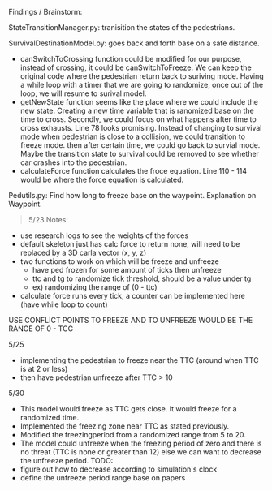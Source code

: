 
Findings / Brainstorm: 

StateTransitionManager.py: tranisition the states of the pedestrians.

SurvivalDestinationModel.py: goes back and forth base on a safe distance. 

 - canSwitchToCrossing function could be modified for our purpose,
   instead of crossing, it could be canSwitchToFreeze. We can keep the
   original code where the pedestrian return back to suriving mode.
   Having a while loop with a timer that we are going to randomize, once
   out of the loop, we will resume to surival model.
 - getNewState function seems like the place where we could include the
   new state. Creating a new time variable that is ranomized base on the
   time to cross. Secondly, we could focus on what happens after time to
   cross exhausts. Line 78 looks promising. Instead of changing to
   survival mode when pedestrian is close to a collision, we could
   transition to freeze mode. then after certain time, we could go back
   to survial mode. Maybe the transition state to survival could be
   removed to see whether car crashes into the pedestrian.
 - calculateForce function calculates the froce equation. Line 110 - 114
   would be where the force equation is calculated.

Pedutils.py: Find how long to freeze base on the waypoint. Explanation on Waypoint.




> 5/23 Notes:
- use research logs to see the weights of the forces
- default skeleton just has calc force to return none, will need to be replaced by a 3D carla vector (x, y, z)
- two functions to work on which will be freeze and unfreeze
  - have ped frozen for some amount of ticks then unfreeze
  - ttc and tg to randomize tick threshold, should be a value under tg
  - ex) randomizing the range of  (0 - ttc) 
- calculate force runs every tick, a counter can be implemented here (have while loop to count)

USE CONFLICT POINTS TO FREEZE AND TO UNFREEZE WOULD BE THE RANGE OF 0 - TCC


5/25
- implementing the pedestrian to freeze near the TTC (around when TTC is at 2 or less)
- then have pedestrian unfreeze after TTC > 10

5/30
- This model would freeze as TTC gets close. It would freeze for a randomized time. 
- Implemented the freezing zone near TTC as stated previously.
- Modified the freezingperiod from a randomized range from 5 to 20. 
- The model could unfreeze when the freezing period of zero and there is no threat (TTC is none or greater than 12) else we can want to decrease the unfreeze period.
TODO:
- figure out how to decrease according to simulation's clock
- define the unfreeze period range base on papers